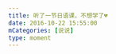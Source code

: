 ```yaml
---
title: 听了一节日语课，不想学了💔
date: 2016-10-22 15:55:00
mCategories: [说说]
type: moment
---
```


<div id="pics-20161022155500"></div>

<script>
var data = [
    {"link": "2016-10-22_000000.jpeg", "type": "shuoshuo"}
];
picsRender(data, "pics-20161022155500");
</script>
